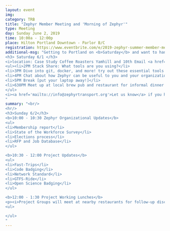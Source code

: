 ```yaml
---
layout: event
img:
category: TRB
title: "Zephyr Member Meeting and 'Morning of Zephyr'"
type: Meeting
day: Sunday June 2, 2019
time: 10:00a - 12:00p
place: Hilton Portland Downtown - Parlor B/C
registration: https://www.eventbrite.com/e/2019-zephyr-summer-member-meeting-tickets-61667117007
additional-msg: "Getting to Portland on <b>Saturday</b> and want to hang out?  We'd love to see you for some informal fun...bring your laptop! 
<h3> Saturday 6/1 </h3>
<i>location: Case Study Coffee Roasters Yamhill and 10th Email <a href='mailto://info@zephyrtransport.org'>info@zephyrtransport.org</a> if you want to make sure we update you or to let us know you are coming</i>
<ul><li>2PM Stack Share: What tools are you using?</li>
<li>3PM Dive into git, docker, and more! try out these essential tools in a supportive environment or show us your tips and tricks</li>
<li>4PM Chat about how Zephyr can be useful to you and your organization</li>
<li>5PM Break [put your laptop away!]</li>
<li>630PM Meet up at local brew pub and restaurant for informal dinner and conversation [ location: Von Ebert Taproom ]</li>
</ul>
<i><a href='mailto://info@zephyrtransport.org'>Let us know</a> if you have questions or want to come...or just show up!</i>
"
summary: "<br/>
<hr/>
<h3>Sunday 6/2</h3>
<b>10:00 - 10:30 Zephyr Organizational Updates</b>
<ul>
<li>Membership report</li>
<li>State of the Workforce Survey</li>
<li>Elections process</li>
<li>RFP and Job Database</li>
</ul>

<b>10:30 - 12:00 Project Updates</b>
<ul>
<li>Fast-Trips</li>
<li>Code Badging</li>
<li>Network Standard</li>
<li>GTFS-Ride</li>
<li>Open Science Badging</li>
</ul>

<b>12:00 - 1:30 Project Working Lunches</b>
<p><i>Project Groups will meet at nearby restaurants for follow-up discussions</i></p>
<ul>

</ul>
"
---
```


